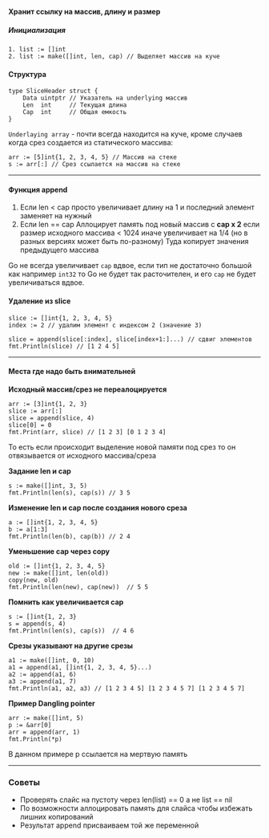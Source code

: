 
**Хранит ссылку на массив, длину и размер**
##### Инициализация
```
1. list := []int
2. list := make([]int, len, cap) // Выделяет массив на куче
```

#### Структура

```
type SliceHeader struct {
    Data uintptr // Указатель на underlying массив
    Len  int     // Текущая длина
    Cap  int     // Общая емкость
}
```

`Underlaying array` - почти всегда находится на куче, кроме случаев когда срез создается из статического массива:

```
arr := [5]int{1, 2, 3, 4, 5} // Массив на стеке 
s := arr[:] // Срез ссылается на массив на стеке
```

---

#### Функция append

1. Если len < cap
   просто увеличивает длину на 1 и последний элемент заменяет на нужный
2. Если len == cap
   Аллоцирует память под новый массив с **cap x 2** если размер исходного массива < 1024 иначе увеличивает на 1/4 (но в разных версиях может быть по-разному) 
   Туда копирует значения предыдущего массива

Go не всегда увеличивает `cap` вдвое, если тип не достаточно большой как например `int32` то Go не будет так расточителен, и его `cap` не будет увеличиваться вдвое.
#### Удаление из slice

```
slice := []int{1, 2, 3, 4, 5}
index := 2 // удалим элемент с индексом 2 (значение 3)

slice = append(slice[:index], slice[index+1:]...) // сдвиг элементов
fmt.Println(slice) // [1 2 4 5]
```


---

#### Места где надо быть внимательней

**Исходный массив/срез не переалоцируется** 

```
arr := [3]int{1, 2, 3}
slice := arr[:]
slice = append(slice, 4)
slice[0] = 0
fmt.Print(arr, slice) // [1 2 3] [0 1 2 3 4]
```

То есть если происходит выделение новой памяти под срез то он отвязывается от исходного массива/среза


**Задание len и cap**

```
s := make([]int, 3, 5)
fmt.Println(len(s), cap(s)) // 3 5
```

**Изменение len и cap после создания нового среза**

```
a := []int{1, 2, 3, 4, 5}
b := a[1:3]
fmt.Println(len(b), cap(b)) // 2 4
```

**Уменьшение cap через copy**

```
old := []int{1, 2, 3, 4, 5}
new := make([]int, len(old))
copy(new, old)
fmt.Println(len(new), cap(new))  // 5 5
```

**Помнить как увеличивается cap**

```
s := []int{1, 2, 3}
s = append(s, 4)
fmt.Println(len(s), cap(s))  // 4 6
```

**Срезы указывают на другие срезы**

```
a1 := make([]int, 0, 10)
a1 = append(a1, []int{1, 2, 3, 4, 5}...)
a2 := append(a1, 6)
a3 := append(a1, 7)
fmt.Println(a1, a2, a3) // [1 2 3 4 5] [1 2 3 4 5 7] [1 2 3 4 5 7]
```

**Пример Dangling pointer**

```
arr := make([]int, 5)  
p := &arr[0]  
arr = append(arr, 1)  
fmt.Println(*p)
```

В данном примере p ссылается на мертвую память

---

### Советы

- Проверять слайс на пустоту через len(list) == 0 а не list == nil
- По возможности аллоцировать память для слайса чтобы избежать лишних копирований
- Результат append присваиваем той же переменной